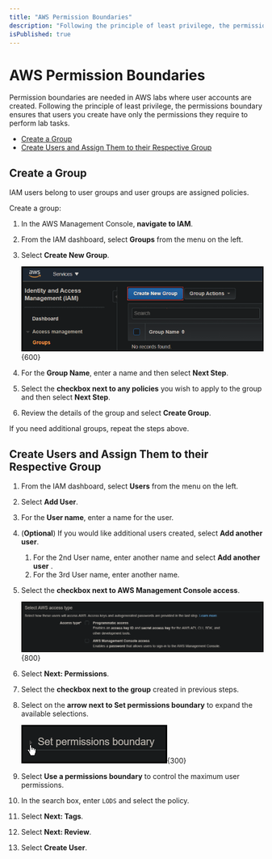 ```yaml
---
title: "AWS Permission Boundaries"
description: "Following the principle of least privilege, the permissions boundary ensures that users you create have only the permissions they require to perform lab tasks."
isPublished: true
---
```


# AWS Permission Boundaries

Permission boundaries are needed in AWS labs where user accounts are created.
Following the principle of least privilege, the permissions boundary ensures that users you create have only the permissions they require to perform lab tasks.  

- [Create a Group](#create-a-group)
- [Create Users and Assign Them to their Respective Group](#create-users-and-assign-them-to-their-respective-group)

## Create a Group

IAM users belong to user groups and user groups are assigned policies. 

Create a group: 

1. In the AWS Management Console, **navigate to IAM**. 
1. From the IAM dashboard, select **Groups** from the menu on the left. 
1. Select **Create New Group**. 

    ![Create New Group](images/aws-create-new-group.png){600}
1. For the **Group Name**, enter a name and then select **Next Step**. 
1. Select the **checkbox next to any policies** you wish to apply to the group and then select **Next Step**. 
1. Review the details of the group and select **Create Group**. 

If you need additional groups, repeat the steps above. 

## Create Users and Assign Them to their Respective Group

1. From the IAM dashboard, select **Users** from the menu on the left.
1. Select **Add User**.
1. For the **User name**, enter a name for the user.
1. (**Optional**) If you would like additional users created, select **Add another user**. 
    1. For the 2nd User name, enter another name and select **Add another user**                              .
    1. For the 3rd User name, enter another name.
1. Select the **checkbox next to AWS Management Console access**.

    ![AWS Management Console access](images/aws-management-console-access.png){800}
1. Select **Next: Permissions**.
1. Select the **checkbox next to the group** created in previous steps.
1. Select on the **arrow next to Set permissions boundary** to expand the available selections.

    ![Set permission boundary](images/set-permission-boundary.png){300}
1. Select **Use a permissions boundary** to control the maximum user permissions.
1. In the search box, enter `LODS` and select the policy.
1. Select **Next: Tags**.
1. Select **Next: Review**.
1. Select **Create User**.

